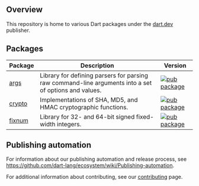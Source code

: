 <!-- [![Dart CI](https://github.com/dart-lang/core/actions/workflows/dart.yml/badge.svg)](https://github.com/dart-lang/core/actions/workflows/dart.yml) -->

## Overview

This repository is home to various Dart packages under the [dart.dev](https://pub.dev/publishers/dart.dev/packages) publisher.

## Packages

| Package | Description | Version |
|---|---|---|
| [args](pkgs/args/) | Library for defining parsers for parsing raw command-line arguments into a set of options and values. | [![pub package](https://img.shields.io/pub/v/args.svg)](https://pub.dev/packages/args) |
| [crypto](pkgs/crypto/) | Implementations of SHA, MD5, and HMAC cryptographic functions. | [![pub package](https://img.shields.io/pub/v/crypto.svg)](https://pub.dev/packages/crypto) |
| [fixnum](pkgs/fixnum/) | Library for 32- and 64-bit signed fixed-width integers. | [![pub package](https://img.shields.io/pub/v/fixnum.svg)](https://pub.dev/packages/fixnum) |

## Publishing automation

For information about our publishing automation and release process, see
https://github.com/dart-lang/ecosystem/wiki/Publishing-automation.

For additional information about contributing, see our
[contributing](CONTRIBUTING.md) page.
